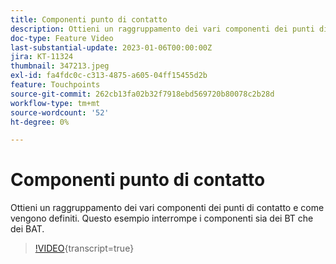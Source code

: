 ```yaml
---
title: Componenti punto di contatto
description: Ottieni un raggruppamento dei vari componenti dei punti di contatto e come vengono definiti. Questo esempio interrompe i componenti sia dei BT che dei BAT.
doc-type: Feature Video
last-substantial-update: 2023-01-06T00:00:00Z
jira: KT-11324
thumbnail: 347213.jpeg
exl-id: fa4fdc0c-c313-4875-a605-04ff15455d2b
feature: Touchpoints
source-git-commit: 262cb13fa02b32f7918ebd569720b80078c2b28d
workflow-type: tm+mt
source-wordcount: '52'
ht-degree: 0%

---
```


# Componenti punto di contatto

Ottieni un raggruppamento dei vari componenti dei punti di contatto e come vengono definiti. Questo esempio interrompe i componenti sia dei BT che dei BAT.

>[!VIDEO](https://video.tv.adobe.com/v/347213/?learn=on){transcript=true}
